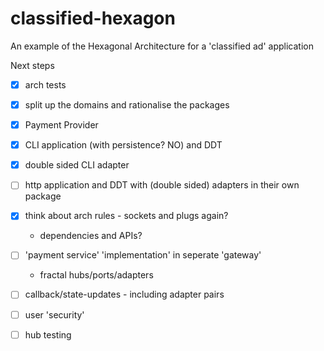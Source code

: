 # classified-hexagon

An example of the Hexagonal Architecture for a 'classified ad' application

Next steps

* [x] arch tests
* [x] split up the domains and rationalise the packages
* [x] Payment Provider
* [x] CLI application (with persistence? NO) and DDT
* [x] double sided CLI adapter
* [ ] http application and DDT with (double sided) adapters in their own package
* [x] think about arch rules - sockets and plugs again?
  * dependencies and APIs?
* [ ] 'payment service' 'implementation' in seperate 'gateway'
  * fractal hubs/ports/adapters
* [ ] callback/state-updates - including adapter pairs
* [ ] user 'security'
* [ ] hub testing

